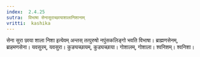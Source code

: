 ```yaml
---
index:  2.4.25
sutra:  विभाषा सेनासुराच्छायाशालानिशानाम्
vritti:  kashika 
---
```


सेना सुरा छाया शाला निशा इत्येवम् अन्तस् तत्पुरुषो नपुंसकलिङ्गो भवति विभाषा। ब्राह्मणसेनम्, ब्राहमणसेना। यवसुरम्, यवसुरा। कुङ्यच्छायम्, कुड्यच्छाया। गोशालम्, गोशाला। श्वनिशम्। श्वनिशा।

